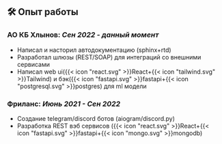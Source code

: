## 🛠 Опыт работы

### АО КБ Хлынов: _Сен 2022 - данный момент_

- Написал и насторил автодокументацию (sphinx+rtd)
- Разработал шлюзы (REST/SOAP) для интеграций со внешними сервисами
- Написал web ui({{< icon "react.svg" >}}React+{{< icon "tailwind.svg" >}}Tailwind) и бэк({{< icon "fastapi.svg" >}}fastapi+{{< icon "postgresql.svg" >}}postgres) для ml модели

### Фриланс: _Июнь 2021 - Сен 2022_

- Создание telegram/discord ботов (aiogram/discord.py)
- Разработка REST вэб сервисов ({{< icon "react.svg" >}}React+{{< icon "fastapi.svg" >}}fastapi+{{< icon "mongo.svg" >}}mongodb)
